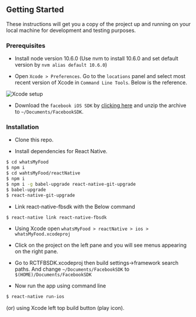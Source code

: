 ## Getting Started

These instructions will get you a copy of the project up and running on your local machine for development and testing purposes.

### Prerequisites
* Install node version 10.6.0 (Use nvm to install 10.6.0 and set default version by `nvm alias default 10.6.0`)

* Open `Xcode > Preferences`. Go to the `locations` panel and select most recent version of Xcode in `Command Line Tools`. Below is the reference.

![Xcode setup](http://facebook.github.io/react-native/docs/assets/GettingStartedXcodeCommandLineTools.png)

* Download the `facebook iOS SDK` by [clicking here](https://origincache.facebook.com/developers/resources/?id=facebook-ios-sdk-current.zip) and unzip the archive to `~/Documents/FacebookSDK`.

### Installation

* Clone this repo.

* Install dependencies for React Native.
```bash
$ cd whatsMyFood
$ npm i
$ cd wahtsMyFood/reactNative
$ npm i
$ npm i -g babel-upgrade react-native-git-upgrade
$ babel-upgrade
$ react-native-git-upgrade

```

* Link react-native-fbsdk with the Below command
```bash
$ react-native link react-native-fbsdk
```

* Using Xcode open `whatsMyFood > reactNative > ios > whatsMyFood.xcodeproj`

* Click on the project on the left pane and you will see menus appearing on the right pane.

* Go to RCTFBSDK.xcodeproj then build settings->framework search paths. And change `~/Documents/FacebookSDK` to `$(HOME)/Documents/FacebookSDK`

* Now run the app using command line
```bash
$ react-native run-ios
```
(or) using Xcode left top build button (play icon).
